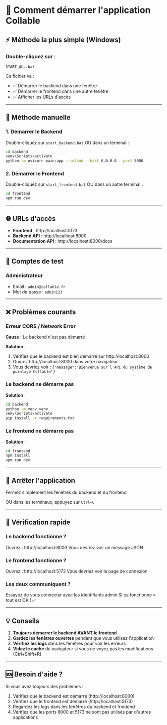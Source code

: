 # 🚀 Comment démarrer l'application Collable

## ⚡ Méthode la plus simple (Windows)

### Double-cliquez sur :
```
START_ALL.bat
```

Ce fichier va :
- ✅ Démarrer le backend dans une fenêtre
- ✅ Démarrer le frontend dans une autre fenêtre
- ✅ Afficher les URLs d'accès

---

## 🔧 Méthode manuelle

### 1. Démarrer le Backend
Double-cliquez sur `start_backend.bat`
OU dans un terminal :
```bash
cd backend
venv\Scripts\activate
python -m uvicorn main:app --reload --host 0.0.0.0 --port 8000
```

### 2. Démarrer le Frontend
Double-cliquez sur `start_frontend.bat`
OU dans un autre terminal :
```bash
cd frontend
npm run dev
```

---

## 🌐 URLs d'accès

- **Frontend** : http://localhost:5173
- **Backend API** : http://localhost:8000
- **Documentation API** : http://localhost:8000/docs

---

## 🔑 Comptes de test

### Administrateur
- Email : `admin@collable.fr`
- Mot de passe : `admin123`

---

## ❌ Problèmes courants

### Erreur CORS / Network Error
**Cause** : Le backend n'est pas démarré

**Solution** :
1. Vérifiez que le backend est bien démarré sur http://localhost:8000
2. Ouvrez http://localhost:8000 dans votre navigateur
3. Vous devriez voir : `{"message":"Bienvenue sur l'API du système de pointage Collable"}`

### Le backend ne démarre pas
**Solution** :
```bash
cd backend
python -m venv venv
venv\Scripts\activate
pip install -r requirements.txt
```

### Le frontend ne démarre pas
**Solution** :
```bash
cd frontend
npm install
npm run dev
```

---

## 🛑 Arrêter l'application

Fermez simplement les fenêtres du backend et du frontend

OU dans les terminaux, appuyez sur `Ctrl+C`

---

## 📝 Vérification rapide

### Le backend fonctionne ?
Ouvrez : http://localhost:8000
Vous devriez voir un message JSON

### Le frontend fonctionne ?
Ouvrez : http://localhost:5173
Vous devriez voir la page de connexion

### Les deux communiquent ?
Essayez de vous connecter avec les identifiants admin
Si ça fonctionne = tout est OK ! ✅

---

## 💡 Conseils

1. **Toujours démarrer le backend AVANT le frontend**
2. **Gardez les fenêtres ouvertes** pendant que vous utilisez l'application
3. **Vérifiez les logs** dans les fenêtres pour voir les erreurs
4. **Videz le cache** du navigateur si vous ne voyez pas les modifications (Ctrl+Shift+R)

---

## 🆘 Besoin d'aide ?

Si vous avez toujours des problèmes :
1. Vérifiez que le backend est démarré (http://localhost:8000)
2. Vérifiez que le frontend est démarré (http://localhost:5173)
3. Regardez les logs dans les fenêtres du backend et frontend
4. Vérifiez que les ports 8000 et 5173 ne sont pas utilisés par d'autres applications
